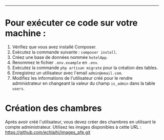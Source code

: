 

---

# Pour exécuter ce code sur votre machine :
1. Vérifiez que vous avez installé Composer.
2. Exécutez la commande suivante : `composer install`.
3. Créez une base de données nommée `hotelApp`.
4. Renommez le fichier `.env.example` en `.env`.
5. Exécutez la commande `php artisan migrate` pour la création des tables.
6. Enregistrez un utilisateur avec l'email `admin@email.com`.
7. Modifiez les informations de l'utilisateur créé pour le rendre administrateur en changeant la valeur du champ `is_admin` dans la table `users`.

# Création des chambres
Après avoir créé l'utilisateur, vous devez créer des chambres en utilisant le compte administrateur. Utilisez les images disponibles à cette URL :
https://github.com/echlaihi/images_pfe.git
